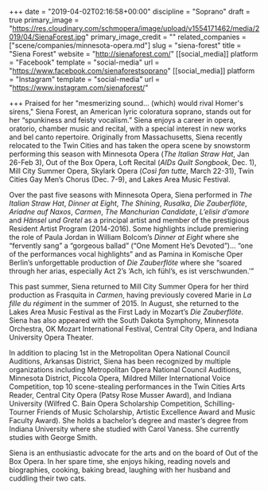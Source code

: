 +++
date = "2019-04-02T02:16:58+00:00"
discipline = "Soprano"
draft = true
primary_image = "https://res.cloudinary.com/schmopera/image/upload/v1554171462/media/2019/04/SienaForest.jpg"
primary_image_credit = ""
related_companies = ["scene/companies/minnesota-opera.md"]
slug = "siena-forest"
title = "Siena Forest"
website = "http://sienaforest.com/"
[[social_media]]
platform = "Facebook"
template = "social-media"
url = "https://www.facebook.com/sienaforestsoprano"
[[social_media]]
platform = "Instagram"
template = "social-media"
url = "https://www.instagram.com/sienaforest/"

+++
Praised for her "mesmerizing sound… (which) would rival Homer's sirens," Siena Forest, an American lyric coloratura soprano, stands out for her “spunkiness and feisty vocalism.” Siena enjoys a career in opera, oratorio, chamber music and recital, with a special interest in new works and bel canto repertoire. Originally from Massachusetts, Siena recently relocated to the Twin Cities and has taken the opera scene by snowstorm performing this season with Minnesota Opera (_The Italian Straw Hat_, Jan 26-Feb 3), Out of the Box Opera, Loft Recital (_AIDs Quilt Songbook_, Dec. 1), Mill City Summer Opera, Skylark Opera (_Così fan tutte_, March 22-31), Twin Cities Gay Men’s Chorus (Dec. 7-9), and Lakes Area Music Festival. 

Over the past five seasons with Minnesota Opera, Siena performed in _The Italian Straw Hat_, _Dinner at Eight_, _The Shining_, _Rusalka_, _Die Zauberflöte_, _Ariadne auf Naxos_, _Carmen_, _The Manchurian Candidate_, _L’elisir d’amore_ and _Hänsel und Gretel_ as a principal artist and member of the prestigious Resident Artist Program (2014-2016). Some highlights include premiering the role of Paula Jordan in William Bolcom’s _Dinner at Eight_ where she “fervently sang” a “gorgeous ballad” (“One Moment He’s Devoted”)… “one of the performances vocal highlights” and as Pamina in Komische Oper Berlin’s unforgettable production of _Die Zauberflöte_ where she “soared through her arias, especially Act 2’s ‘Ach, ich fühl’s, es ist verschwunden.’”

This past summer, Siena returned to Mill City Summer Opera for her third production as Frasquita in _Carmen_, having previously covered Marie in _La fille du régiment_ in the summer of 2015. In August, she returned to the Lakes Area Music Festival as the First Lady in Mozart’s _Die Zauberflöte_. Siena has also appeared with the South Dakota Symphony, Minnesota Orchestra, OK Mozart International Festival, Central City Opera, and Indiana University Opera Theater. 

In addition to placing 1st in the Metropolitan Opera National Council Auditions, Arkansas District, Siena has been recognized by multiple organizations including Metropolitan Opera National Council Auditions, Minnesota District, Piccola Opera, Mildred Miller International Voice Competition, top 10 scene-stealing performances in the Twin Cities Arts Reader, Central City Opera (Patsy Rose Musser Award), and Indiana University (Wilfred C. Bain Opera Scholarship Competition, Schilling-Tourner Friends of Music Scholarship, Artistic Excellence Award and Music Faculty Award). She holds a bachelor’s degree and master’s degree from Indiana University where she studied with Carol Vaness. She currently studies with George Smith.

Siena is an enthusiastic advocate for the arts and on the board of Out of the Box Opera. In her spare time, she enjoys hiking, reading novels and biographies, cooking, baking bread, laughing with her husband and cuddling their two cats.